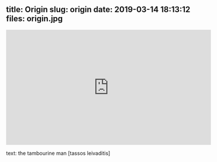 title: Origin
slug: origin
date: 2019-03-14 18:13:12
files: origin.jpg
---

<div class="embed-responsive embed-responsive-16by9">
    <iframe class="embed-responsive-item" width="560" height="315" src="https://www.youtube-nocookie.com/embed/IxNNeUx4skc?rel=0" frameborder="0" allow="autoplay; encrypted-media" allowfullscreen></iframe>
</div>

<p class="text-muted">
    text: the tambourine man [tassos leivaditis]
</p>
